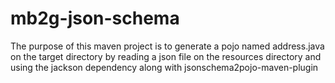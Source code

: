 # mb2g-json-schema

The purpose of this maven project is to generate a pojo named address.java on the target directory by reading a json file on the resources directory and using the jackson dependency along with jsonschema2pojo-maven-plugin
